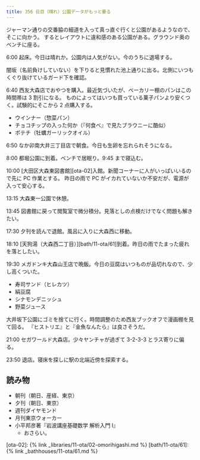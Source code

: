 ```yaml
---
title: 356 日目（晴れ）公園データがもっと要る
---
```


ジャーマン通りの交番脇の細道を入って真っ直ぐ行くと公園があるようなので、そこに向かう。
するとレイアウトに違和感のある公園がある。グラウンド奥のベンチに座る。

6:00 起床。今日は晴れか。公園内は人気がない。今のうちに退場する。

闇坂（名前負けしていない）を下りると見慣れた池上通りに出る。北側にいつもくぐり抜けているガード下を確認。

6:40 西友大森店でおやつを購入。最近気づいたが、ベーカリー棚のパンはこの時間帯は 3 割引になる。
ものによってはいつも買っている菓子パンより安くつく。試験的にそこから 2 点購入する。

* ウインナー（惣菜パン）
* チョコチップの入った何か（『何食べ』で見たブラウニーに酷似）
* ポテチ（牡蠣ガーリックオイル）

6:50 なか卯南大井三丁目店で朝食。今日も生卵を忘れられそうになる。

8:00 都堀公園に到着。ベンチで居眠り。9:45 まで寝込む。

10:00 [大田区大森東図書館][ota-02]入館。新聞コーナーに人がいっぱいいるので先に PC 作業とする。
昨日の雨で PC がイカれていないか不安だが、電源が入って安心する。

13:15 大森東一公園で休憩。

13:45 図書館に戻って閲覧室で微分積分。見落としの点検だけでなく問題も解きたい。

17:30 夕刊を読んで退館。風呂に入りに大森西に移動。

18:10 [天狗湯（大森西二丁目）][bath/11-ota/61]到着。昨日の雨でたまった疲れを落としたい。

19:30 メガドンキ大森山王店で晩飯。今日の豆腐はいつものが品切れなので、少し高くついた。

* 寿司サンド（ヒレカツ）
* 絹豆腐
* シナモンデニッシュ
* 野菜ジュース

大井坂下公園にゴミを捨てに行く。時間調整のため西友ブックオフで漫画棚を見て回る。
『ヒストリエ』と『金魚なんたら』は良さそうだ。

21:00 セガワールド大森店。少々ヤンチャが過ぎて 3-2-3-3 とラス寄りに偏る。

23:50 退店。寝床を探しに駅の北端近傍を探索する。

## 読み物

* 朝刊（朝日、産経、東京）
* 夕刊（朝日、東京）
* 週刊ダイヤモンド
* 月刊東京ウォーカー
* 小平邦彦著『岩波講座基礎数学 解析入門 I』
  * おさらい。

[ota-02]: {% link _libraries/11-ota/02-omorihigashi.md %}
[bath/11-ota/61]: {% link _bathhouses/11-ota/61.md %}
